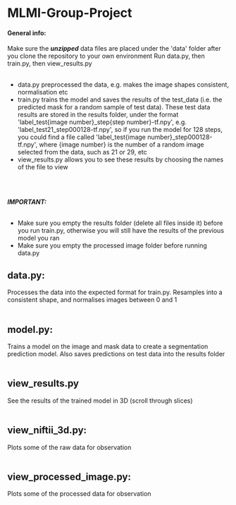 # MLMI-Group-Project
#### General info:
Make sure the ***unzipped*** data files are placed under the 'data' folder after you clone the repository to your own environment
Run data.py, then train.py, then view_results.py
<br />
<br />
- data.py preprocessed the data, e.g. makes the image shapes consistent, normalisation etc
- train.py trains the model and saves the results of the test_data (i.e. the predicted mask for a random sample of test data). These test data results are stored in the results folder, under the format 'label_test{image number}_step{step number}-tf.npy', e.g. 'label_test21_step000128-tf.npy', so if you run the model for 128 steps, you could find a file called 'label_test{image number}_step000128-tf.npy', where {image number} is the number of a random image selected from the data, such as 21 or 29, etc
- view_results.py allows you to see these results by choosing the names of the file to view
<br />
<br />

***IMPORTANT:***
<br />
<br />
- Make sure you empty the results folder (delete all files inside it) before you run train.py, otherwise you will still have the results of the previous model you ran
- Make sure you empty the processed image folder before running data.py
  
## data.py:
Processes the data into the expected format for train.py. Resamples into a consistent shape, and normalises images between 0 and 1
<br />
<br />

## model.py:
Trains a model on the image and mask data to create a segmentation prediction model. Also saves predictions on test data into the results folder
<br />
<br />

## view_results.py
See the results of the trained model in 3D (scroll through slices)
<br />
<br />

## view_niftii_3d.py:
Plots some of the raw data for observation
<br />
<br />

## view_processed_image.py:
Plots some of the processed data for observation
<br />
<br />

